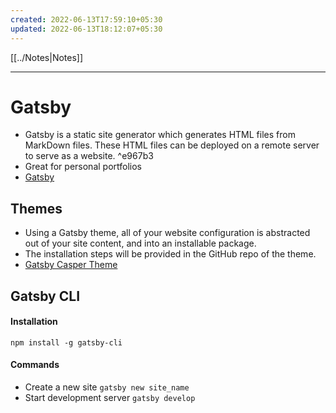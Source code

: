 ```yaml
---
created: 2022-06-13T17:59:10+05:30
updated: 2022-06-13T18:12:07+05:30
---
```

[[../Notes|Notes]]

---
# Gatsby
- Gatsby is a static site generator which generates HTML files from MarkDown files. These HTML files can be deployed on a remote server to serve as a website.  ^e967b3
- Great for personal portfolios 
- [Gatsby](https://www.gatsbyjs.com/)

## Themes
- Using a Gatsby theme, all of your website configuration is abstracted out of your site content, and into an installable package.
- The installation steps will be provided in the GitHub repo of the theme.
- [Gatsby Casper Theme](https://github.com/scttcper/gatsby-theme-casper)

## Gatsby CLI
#### Installation
```
npm install -g gatsby-cli
```

#### Commands
- Create a new site `gatsby new site_name`
- Start development server `gatsby develop`